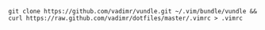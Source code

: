 `git clone https://github.com/vadimr/vundle.git ~/.vim/bundle/vundle && curl https://raw.github.com/vadimr/dotfiles/master/.vimrc > .vimrc`
